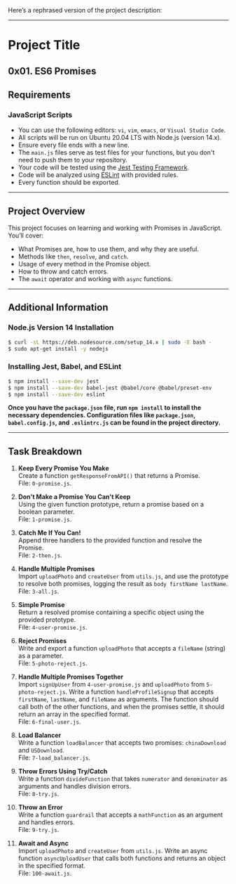 Here’s a rephrased version of the project description:

---

# Project Title  
**0x01. ES6 Promises**
---

## Requirements

### JavaScript Scripts

- You can use the following editors: `vi`, `vim`, `emacs`, or `Visual Studio Code`.
- All scripts will be run on Ubuntu 20.04 LTS with Node.js (version 14.x).
- Ensure every file ends with a new line.
- The `main.js` files serve as test files for your functions, but you don't need to push them to your repository.
- Your code will be tested using the [Jest Testing Framework](https://jestjs.io/).
- Code will be analyzed using [ESLint](https://eslint.org/) with provided rules.
- Every function should be exported.

---

## Project Overview

This project focuses on learning and working with Promises in JavaScript. You’ll cover:

- What Promises are, how to use them, and why they are useful.
- Methods like `then`, `resolve`, and `catch`.
- Usage of every method in the Promise object.
- How to throw and catch errors.
- The `await` operator and working with `async` functions.

---

## Additional Information

### Node.js Version 14 Installation  
```bash
$ curl -sL https://deb.nodesource.com/setup_14.x | sudo -E bash -
$ sudo apt-get install -y nodejs
```

### Installing Jest, Babel, and ESLint
```bash
$ npm install --save-dev jest
$ npm install --save-dev babel-jest @babel/core @babel/preset-env
$ npm install --save-dev eslint
```

**Once you have the `package.json` file, run `npm install` to install the necessary dependencies. Configuration files like `package.json`, `babel.config.js`, and `.eslintrc.js` can be found in the project directory.**

---

## Task Breakdown

1. **Keep Every Promise You Make**  
   Create a function `getResponseFromAPI()` that returns a Promise.  
   File: `0-promise.js`.

2. **Don't Make a Promise You Can't Keep**  
   Using the given function prototype, return a promise based on a boolean parameter.  
   File: `1-promise.js`.

3. **Catch Me If You Can!**  
   Append three handlers to the provided function and resolve the Promise.  
   File: `2-then.js`.

4. **Handle Multiple Promises**  
   Import `uploadPhoto` and `createUser` from `utils.js`, and use the prototype to resolve both promises, logging the result as `body firstName lastName`.  
   File: `3-all.js`.

5. **Simple Promise**  
   Return a resolved promise containing a specific object using the provided prototype.  
   File: `4-user-promise.js`.

6. **Reject Promises**  
   Write and export a function `uploadPhoto` that accepts a `fileName` (string) as a parameter.  
   File: `5-photo-reject.js`.

7. **Handle Multiple Promises Together**  
   Import `signUpUser` from `4-user-promise.js` and `uploadPhoto` from `5-photo-reject.js`. Write a function `handleProfileSignup` that accepts `firstName`, `lastName`, and `fileName` as arguments. The function should call both of the other functions, and when the promises settle, it should return an array in the specified format.  
   File: `6-final-user.js`.

8. **Load Balancer**  
   Write a function `loadBalancer` that accepts two promises: `chinaDownload` and `USDownload`.  
   File: `7-load_balancer.js`.

9. **Throw Errors Using Try/Catch**  
   Write a function `divideFunction` that takes `numerator` and `denominator` as arguments and handles division errors.  
   File: `8-try.js`.

10. **Throw an Error**  
    Write a function `guardrail` that accepts a `mathFunction` as an argument and handles errors.  
    File: `9-try.js`.

11. **Await and Async**  
    Import `uploadPhoto` and `createUser` from `utils.js`. Write an async function `asyncUploadUser` that calls both functions and returns an object in the specified format.  
    File: `100-await.js`.
